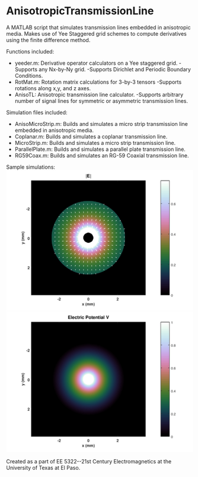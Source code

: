 # AnisotropicTransmissionLine
A MATLAB script that simulates transmission lines embedded in anisotropic media.
Makes use of Yee Staggered grid schemes to compute derivatives using the finite difference method.

Functions included:
* yeeder.m: Derivative operator calculators on a Yee staggered grid.
  -Supports any Nx-by-Ny grid.
  -Supports Dirichlet and Periodic Boundary Conditions.
* RotMat.m: Rotation matrix calculations for 3-by-3 tensors
  -Supports rotations along x,y, and z axes.
* AnisoTL:  Anisotropic transmission line calculator.
  -Supports arbitrary number of signal lines for symmetric or asymmetric transmission lines.
  
Simulation files included:
* AnisoMicroStrip.m:  Builds and simulates a micro strip transmission line embedded in anisotropic media.
* Coplanar.m:         Builds and simulates a coplanar transmission line.
* MicroStrip.m:       Builds and simulates a micro strip transmission line.
* ParallelPlate.m:    Builds and simulates a parallel plate transmission line.
* RG59Coax.m:         Builds and simulates an RG-59 Coaxial transmission line.

Sample simulations:
![RG-59 Coaxial Cable Field](https://github.com/TasartirAmras/AnisotropicTransmissionLine/blob/master/Graphics/CoaxE.png) ![RG-59 Coaxial Cable Potential](https://github.com/TasartirAmras/AnisotropicTransmissionLine/blob/master/Graphics/CoaxV.png)

Created as a part of EE 5322--21st Century Electromagnetics at the University of Texas at El Paso.
